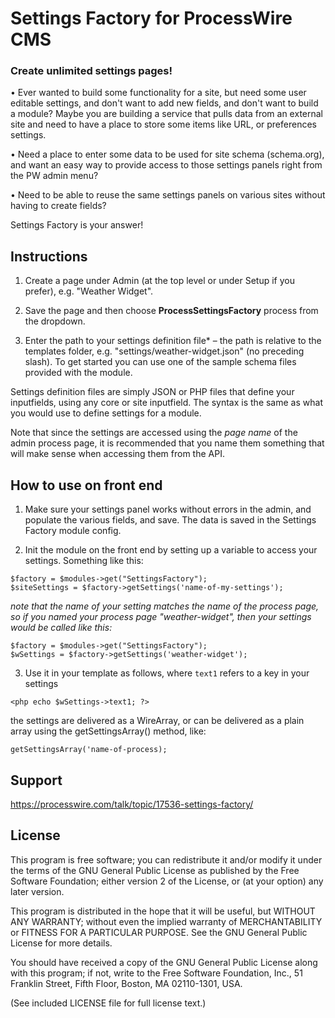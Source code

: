 Settings Factory for ProcessWire CMS
=======================

### Create unlimited settings pages!

• Ever wanted to build some functionality for a site, but need some user editable settings, and don't want to add new fields, and don't want to build a module?  Maybe you are building a service that pulls data from an external site and need to have a place to store some items like URL, or preferences settings.

• Need a place to enter some data to be used for site schema (schema.org), and want an easy way to provide access to those settings panels right from the PW admin menu?

• Need to be able to reuse the same settings panels on various sites without having to create fields?

Settings Factory is your answer!

## Instructions

1. Create a page under Admin (at the top level or under Setup if you prefer), e.g. "Weather Widget".

2. Save the page and then choose **ProcessSettingsFactory** process from the dropdown.

3. Enter the path to your settings definition file* – the path is relative to the templates folder, e.g. "settings/weather-widget.json" (no preceding slash). 
To get started you can use one of the sample schema files provided with the module.

Settings definition files are simply JSON or PHP files that define your inputfields, using any core or site inputfield. The syntax is the same as what you would use to define settings for a module. 

Note that since the settings are accessed using the *page name* of the admin process page, it is recommended that you name them something that will make sense when accessing them from the API.

## How to use on front end

1. Make sure your settings panel works without errors in the admin, and populate the various fields, and save. The data is saved in the Settings Factory module config.

2. Init the module on the front end by setting up a variable to access your settings. Something like this:

```
$factory = $modules->get("SettingsFactory");
$siteSettings = $factory->getSettings('name-of-my-settings');
```
*note that the name of your setting matches the name of the process page, so if you named your process page "weather-widget", then your settings would be called like this:*

```
$factory = $modules->get("SettingsFactory");
$wSettings = $factory->getSettings('weather-widget');
```

3. Use it in your template as follows, where `text1` refers to a key in your settings
```
<php echo $wSettings->text1; ?>
```

the settings are delivered as a WireArray, or can be delivered as a plain array using the getSettingsArray() method, like:

```
getSettingsArray('name-of-process); 
```

## Support

https://processwire.com/talk/topic/17536-settings-factory/


## License

This program is free software; you can redistribute it and/or
modify it under the terms of the GNU General Public License
as published by the Free Software Foundation; either version 2
of the License, or (at your option) any later version.

This program is distributed in the hope that it will be useful,
but WITHOUT ANY WARRANTY; without even the implied warranty of
MERCHANTABILITY or FITNESS FOR A PARTICULAR PURPOSE.  See the
GNU General Public License for more details.

You should have received a copy of the GNU General Public License
along with this program; if not, write to the Free Software
Foundation, Inc., 51 Franklin Street, Fifth Floor, Boston, MA  02110-1301, USA.

(See included LICENSE file for full license text.)
